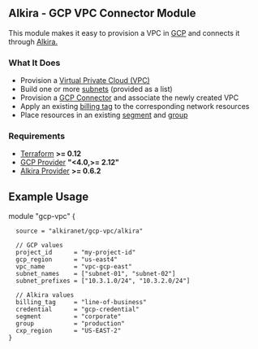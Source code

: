 ## Alkira - GCP VPC Connector Module
This module makes it easy to provision a VPC in [GCP](https://cloud.google.com/) and connects it through [Alkira.](https://alkira.com)

### What It Does
- Provision a [Virtual Private Cloud (VPC)](https://cloud.google.com/vpc)
- Build one or more [subnets](https://cloud.google.com/vpc/docs/using-vpc#subnet-rules) (provided as a list)
- Provision a [GCP Connector](https://registry.terraform.io/providers/alkiranet/alkira/latest/docs/resources/connector_gcp_vpc) and associate the newly created VPC
- Apply an existing [billing tag](https://registry.terraform.io/providers/alkiranet/alkira/latest/docs/data-sources/billing_tag) to the corresponding network resources
- Place resources in an existing [segment](https://registry.terraform.io/providers/alkiranet/alkira/latest/docs/data-sources/segment) and [group](https://registry.terraform.io/providers/alkiranet/alkira/latest/docs/data-sources/group)

### Requirements
- [Terraform](https://www.terraform.io/downloads.html) **>= 0.12**
- [GCP Provider](https://registry.terraform.io/providers/hashicorp/google/latest/docs) **"<4.0,>= 2.12"**
- [Alkira Provider](https://registry.terraform.io/providers/alkiranet/alkira/latest/docs) **>= 0.6.2**

## Example Usage
module "gcp-vpc" {
```hcl
  source = "alkiranet/gcp-vpc/alkira"

  // GCP values
  project_id      = "my-project-id"
  gcp_region      = "us-east4"
  vpc_name        = "vpc-gcp-east"
  subnet_names    = ["subnet-01", "subnet-02"]
  subnet_prefixes = ["10.3.1.0/24", "10.3.2.0/24"]

  // Alkira values
  billing_tag     = "line-of-business"
  credential      = "gcp-credential"
  segment         = "corporate"
  group           = "production"
  cxp_region      = "US-EAST-2"
}
```